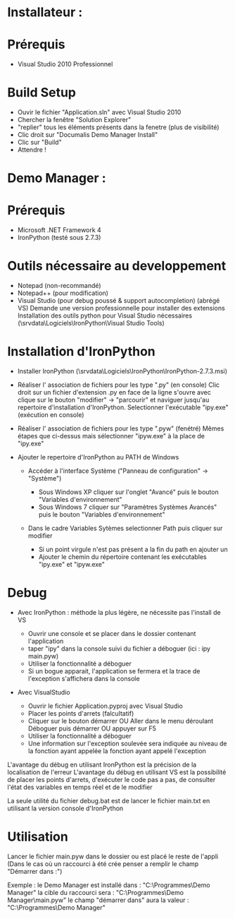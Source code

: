 Installateur :
================================================================================
Prérequis
================================================================================
- Visual Studio 2010 Professionnel


Build Setup
================================================================================
- Ouvir le fichier "Application.sln" avec Visual Studio 2010
- Chercher la fenêtre "Solution Explorer"
- "replier" tous les éléments présents dans la fenetre (plus de visibilité)
- Clic droit sur "Documalis Demo Manager Install"
- Clic sur "Build"
- Attendre !

Demo Manager :
================================================================================
Prérequis
================================================================================
- Microsoft .NET Framework 4
- IronPython (testé sous 2.7.3)

Outils nécessaire au developpement
================================================================================
- Notepad (non-recommandé)
- Notepad++ (pour modification)
- Visual Studio (pour debug poussé & support autocompletion) (abrégé VS)
    Demande une version professionnelle pour installer des extensions
    Installation des outils python pour Visual Studio nécessaires (\\srvdata\Logiciels\IronPython\Visual Studio Tools)


Installation d'IronPython
================================================================================
- Installer IronPython (\\srvdata\Logiciels\IronPython\IronPython-2.7.3.msi)

- Réaliser l' association de fichiers pour les type ".py" (en console)
    Clic droit sur un fichier d'extension .py en face de la ligne s'ouvre avec
         clique sur le bouton "modifier" -> "parcourir" et naviguer jusqu'au repertoire
         d'installation d'IronPython. Selectionner l'exécutable "ipy.exe" (exécution en console)

- Réaliser l' association de fichiers pour les type ".pyw" (fenétré)
    Mêmes étapes que ci-dessus mais sélectionner "ipyw.exe" à la place de "ipy.exe"

- Ajouter le repertoire d'IronPython au PATH de Windows
    - Accéder à l'interface Système ("Panneau de configuration" -> "Système")
        - Sous Windows XP cliquer sur l'onglet "Avancé" puis le bouton "Variables d'environnement"
        - Sous Windows 7 cliquer sur "Paramètres Systèmes Avancés" puis le bouton "Variables d'environnement"

    - Dans le cadre Variables Sytèmes selectionner Path puis cliquer sur modifier
         - Si un point virgule n'est pas présent a la fin du path en ajouter un
         - Ajouter  le chemin du répertoire contenant les exécutables "ipy.exe" et "ipyw.exe"


Debug
================================================================================
- Avec IronPython : méthode la plus légère, ne nécessite pas l'install de VS
    - Ouvrir une console et se placer dans le dossier contenant l'application
    - taper "ipy" dans la console suivi du fichier a déboguer (ici : ipy main.pyw)
    - Utiliser la fonctionnalité a déboguer
    - Si un bogue apparait, l'application se fermera et la trace de l'exception s'affichera dans la console

- Avec VisualStudio
    - Ouvrir le fichier Application.pyproj avec Visual Studio
    - Placer les points d'arrets (falcultatif)
    - Cliquer sur le bouton démarrer OU Aller dans le menu déroulant Déboguer puis démarrer OU appuyer sur F5
    - Utiliser la fonctionnalité a déboguer
    - Une information sur l'exception soulevée sera indiquée au niveau de la fonction ayant appelée la fonction ayant appelé l'exception

L'avantage du débug en utilisant IronPython est la précision de la localisation de l'erreur
L'avantage du débug en utilisant VS est la possibilité de placer les points d'arrets, d'exécuter le code pas a pas,
de consulter l'état des variables en temps réel et de le modifier

La seule utilité du fichier debug.bat est de lancer le fichier main.txt en utilisant la version console d'IronPython

Utilisation
================================================================================

Lancer le fichier main.pyw dans le dossier ou est placé le reste de l'appli
(Dans le cas où un raccourci à été crée penser a remplir le champ "Démarrer dans :")

Exemple : le Demo Manager est installé dans : "C:\Programmes\Demo Manager"
la cible du raccourci sera : "C:\Programmes\Demo Manager\main.pyw"
le champ "démarrer dans" aura la valeur : "C:\Programmes\Demo Manager\"
